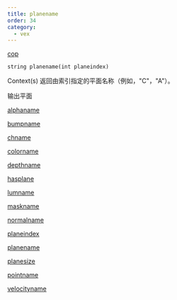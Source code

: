 ```yaml
---
title: planename
order: 34
category:
  - vex
---
```


[cop](../contexts/cop.html)

`string planename(int planeindex)`

Context(s) 返回由索引指定的平面名称（例如，"C"，"A"）。

输出平面

[alphaname](alphaname.html)

[bumpname](bumpname.html)

[chname](chname.html)

[colorname](colorname.html)

[depthname](depthname.html)

[hasplane](hasplane.html)

[lumname](lumname.html)

[maskname](maskname.html)

[normalname](normalname.html)

[planeindex](planeindex.html)

[planename](planename.html)

[planesize](planesize.html)

[pointname](pointname.html)

[velocityname](velocityname.html)
